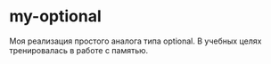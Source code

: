 # my-optional

Моя реализация простого аналога типа optional.
В учебных целях тренировалась в работе с памятью.
